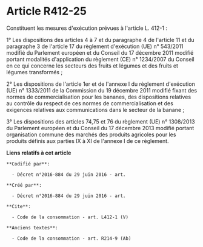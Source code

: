 # Article R412-25

Constituent les mesures d'exécution prévues à l'article L. 412-1 : 

1° Les dispositions des articles 4 à 7 et du paragraphe 4 de l'article 11 et du paragraphe 3 de l'article 17 du règlement
d'exécution (UE) n° 543/2011 modifié du Parlement européen et du Conseil du 17 décembre 2011 modifié portant modalités
d'application du règlement (CE) n° 1234/2007 du Conseil en ce qui concerne les secteurs des fruits et légumes et des fruits
et légumes transformés ; 

2° Les dispositions de l'article 1er et de l'annexe I du règlement d'exécution (UE) n° 1333/2011 de la Commission du 19
décembre 2011 modifié fixant des normes de commercialisation pour les bananes, des dispositions relatives au contrôle du
respect de ces normes de commercialisation et des exigences relatives aux communications dans le secteur de la banane ; 

3° Les dispositions des articles 74,75 et 76 du règlement (UE) n° 1308/2013 du Parlement européen et du Conseil du 17
décembre 2013 modifié portant organisation commune des marchés des produits agricoles pour les produits définis aux parties
IX à XI de l'annexe I de ce règlement.

**Liens relatifs à cet article**

	**Codifié par**:

	  - Décret n°2016-884 du 29 juin 2016 - art.

	**Créé par**:

	  - Décret n°2016-884 du 29 juin 2016 - art.

	**Cite**:

	  - Code de la consommation - art. L412-1 (V)

	**Anciens textes**:

	  - Code de la consommation - art. R214-9 (Ab)
